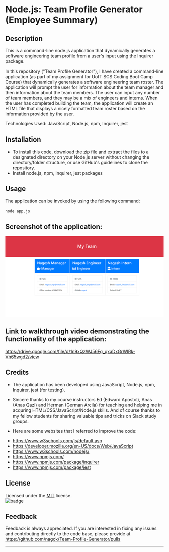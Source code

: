 # Node.js: Team Profile Generator (Employee Summary)

## Description
This is a command-line node.js application that dynamically generates a software engineering team profile from a user's input using the Inquirer package. 

In this repository ("Team Profile Generator"), I have created a command-line application (as part of my assignment for UofT SCS Coding Boot Camp Course) that dynamically generates a software engineering team roster.
The application will prompt the user for information about the team manager and then information about the team members. The user can input any number of team members, and they may be a mix of engineers and interns. When the user has completed building the team, the application will create an HTML file that displays a nicely formatted team roster based on the information provided by the user.

Technologies Used: JavaScript, Node.js, npm, Inquirer, jest

## Installation

- To install this code, download the zip file and extract the files to a designated directory on your Node.js server without changing the directory/folder structure, or use GitHub's guidelines to clone the repository. 
- Install node.js, npm, Inquirer, jest packages 

## Usage 

The application can be invoked by using the following command:

```bash
node app.js
```
## Screenshot of the application:
![](images/teamprofile.png)

## Link to walkthrough video demonstrating the functionality of the application:
https://drive.google.com/file/d/1n9xQzWJ56Fg_qxaDxGrWlRk-Vh65wgd2/view

## Credits

- The application has been developed using JavaScript, Node.js, npm, Inquirer, jest (for testing). 

- Sincere thanks to my course instructors Ed (Edward Apostol), Anas (Anas Qazi) and Herman (German Arcila) for teaching and helping me in acquring HTML/CSS/JavaScript/Node.js skills. And of course thanks to my fellow students for sharing valuable tips and tricks on Slack study groups.

- Here are some websites that I referred to improve the code:
* https://www.w3schools.com/js/default.asp
* https://developer.mozilla.org/en-US/docs/Web/JavaScript
* https://www.w3schools.com/nodejs/
* https://www.npmjs.com/
* https://www.npmjs.com/package/inquirer
* https://www.npmjs.com/package/jest


## License
Licensed under the [MIT](https://choosealicense.com/licenses/mit/) license.<br>
![badge](https://img.shields.io/badge/license-mit-brightgreen)<br />
## Feedback
Feedback is always appreciated. If you are interested in fixing any issues and contributing directly to the code base, please provide at  https://github.com/nagck/Team-Profile-Generator/pulls


---

